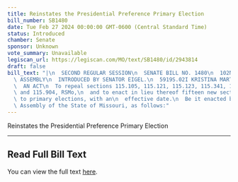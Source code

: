 ```yaml
---
title: Reinstates the Presidential Preference Primary Election
bill_number: SB1480
date: Tue Feb 27 2024 00:00:00 GMT-0600 (Central Standard Time)
status: Introduced
chamber: Senate
sponsor: Unknown
vote_summary: Unavailable
legiscan_url: https://legiscan.com/MO/text/SB1480/id/2943814
draft: false
bill_text: "|\n  SECOND REGULAR SESSION\n  SENATE BILL NO. 1480\n  102ND GENERA L\
  \ ASSEMBLY\n  INTRODUCED BY SENATOR EIGEL.\n  5919S.02I KRISTINA MARTIN, Secretary\n\
  \  AN ACT\n  To repeal sections 115.105, 115.121, 115.123, 115.341, 115.351, 115.776,\
  \ and 115.904, RSMo,\n  and to enact in lieu thereof fifteen new sections relating\
  \ to primary elections, with an\n  effective date.\n  Be it enacted by the General\
  \ Assembly of the State of Missouri, as follows:"
---
```

Reinstates the Presidential Preference Primary Election

---

## Read Full Bill Text

You can view the full text [here](https://legiscan.com/MO/text/SB1480/id/2943814).

